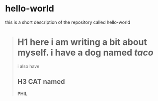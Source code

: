 # hello-world
this is a short description of the repository called hello-world
># H1 here i am writing a bit about myself. i have a dog named *taco* 
>i also have 
>## H3 CAT named 
>**PHIL**
